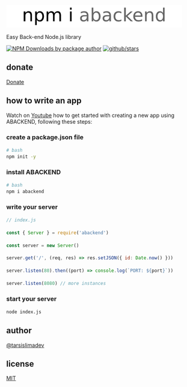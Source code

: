 [![abackend](./images/abackend.png)](https://www.npmjs.com/package/abackend)

Easy Back-end Node.js library

[![NPM Downloads by package author](https://img.shields.io/npm-stat/dw/tarsislimadev?label=NPM%20Downloads)](https://www.npmjs.com/package/abackend) [![github/stars](https://img.shields.io/github/stars/tarsislimadev/abackend?style=social)](https://img.shields.io/github/stars/tarsislimadev/abackend?style=social) 

## donate

[Donate](https://link.mercadopago.com.br/brtmvdl)

## how to write an app

Watch on [Youtube](https://youtu.be/h1d-yo2yovk) how to get started with creating a new app using ABACKEND, following these steps:

### create a package.json file

```sh
# bash
npm init -y
```

### install ABACKEND

```sh
# bash
npm i abackend
```

### write your server

```js
// index.js

const { Server } = require('abackend')

const server = new Server()

server.get('/', (req, res) => res.setJSON({ id: Date.now() }))

server.listen(80).then((port) => console.log(`PORT: ${port}`))

server.listen(8080) // more instances
```

### start your server

```sh
node index.js
```

## author

[@tarsislimadev](https://www.linkedin.com/in/tarsislimadev/)

## license

[MIT](./LICENSE)

